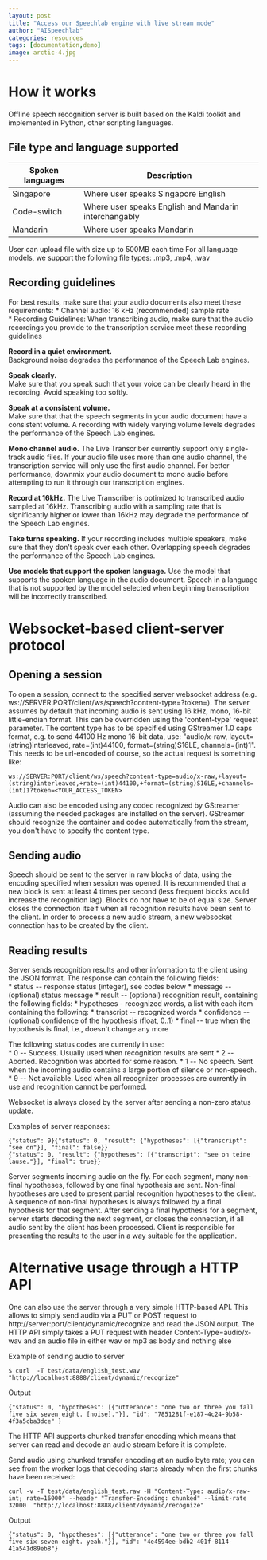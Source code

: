 ```yaml
---
layout: post
title: "Access our Speechlab engine with live stream mode"
author: "AISpeechlab"
categories: resources
tags: [documentation,demo]
image: arctic-4.jpg
---
```


# How it works

Offline speech recognition server is built based on the Kaldi toolkit and implemented in Python, other scripting languages.

## File type and language supported


| Spoken languages      | Description                                           |
| --------------------- | ----------------------------------------------------- |
| Singapore             | Where user speaks Singapore English                   |
| Code-switch           | Where user speaks English and Mandarin interchangably |
| Mandarin              | Where user speaks Mandarin                            |

User can upload file with size up to 500MB each time
For all language models, we support the following file types: .mp3, .mp4, .wav

## Recording guidelines

For best results, make sure that your audio documents also meet these requirements:
    * Channel audio: 16 kHz (recommended) sample rate  
    * Recording Guidelines: When transcribing audio, make sure that the audio recordings you provide to the transcription service meet these recording guidelines


**Record in a quiet environment.**  
Background noise degrades the performance of the Speech Lab engines.

**Speak clearly.**  
Make sure that you speak such that your voice can be clearly heard in the recording. Avoid speaking too softly.

**Speak at a consistent volume.**  
Make sure that that the speech segments in your audio document have a consistent volume. A recording with widely varying volume levels degrades the performance of the Speech Lab engines.

**Mono channel audio.**
The Live Transcriber currently support only single-track audio files. If your audio file uses more than one audio channel, the transcription service will only use the first audio channel. For better performance, downmix your audio document to mono audio before attempting to run it through our transcription engines.

**Record at 16kHz.**
The Live Transcriber is optimized to transcribed audio sampled at 16kHz. Transcribing audio with a sampling rate that is significantly higher or lower than 16kHz may degrade the performance of the Speech Lab engines.

**Take turns speaking.**
If your recording includes multiple speakers, make sure that they don’t speak over each other. Overlapping speech degrades the performance of the Speech Lab engines.


**Use models that support the spoken language.**
Use the model that supports the spoken language in the audio document. Speech in a language that is not supported by the model selected when beginning transcription will be incorrectly transcribed.

# Websocket-based client-server protocol  

## Opening a session  

To open a session, connect to the specified server websocket address (e.g. ws://SERVER:PORT/client/ws/speech?content-type=?token=). The server assumes by default that incoming audio is sent using 16 kHz, mono, 16-bit little-endian format. This can be overridden using the 'content-type' request parameter. The content type has to be specified using GStreamer 1.0 caps format, e.g. to send 44100 Hz mono 16-bit data, use: "audio/x-raw, layout=(string)interleaved, rate=(int)44100, format=(string)S16LE, channels=(int)1". This needs to be url-encoded of course, so the actual request is something like:

```
ws://SERVER:PORT/client/ws/speech?content-type=audio/x-raw,+layout=(string)interleaved,+rate=(int)44100,+format=(string)S16LE,+channels=(int)1?token=<YOUR_ACCESS_TOKEN>
```

Audio can also be encoded using any codec recognized by GStreamer (assuming the needed packages are installed on the server). GStreamer should recognize the container and codec automatically from the stream, you don't have to specify the content type.

## Sending audio
Speech should be sent to the server in raw blocks of data, using the encoding specified when session was opened. It is recommended that a new block is sent at least 4 times per second (less frequent blocks would increase the recognition lag). Blocks do not have to be of equal size. Server closes the connection itself when all recognition results have been sent to the client. In order to process a new audio stream, a new websocket connection has to be created by the client.

## Reading results
Server sends recognition results and other information to the client using the JSON format. The response can contain the following fields:  
    * status -- response status (integer), see codes below
    * message -- (optional) status message
    * result -- (optional) recognition result, containing the following fields:
    * hypotheses - recognized words, a list with each item containing the following:
    * transcript -- recognized words
    * confidence -- (optional) confidence of the hypothesis (float, 0..1)
    * final -- true when the hypothesis is final, i.e., doesn't change any more

The following status codes are currently in use:  
    * 0 -- Success. Usually used when recognition results are sent
    * 2 -- Aborted. Recognition was aborted for some reason.
    * 1 -- No speech. Sent when the incoming audio contains a large portion of silence or non-speech.
    * 9 -- Not available. Used when all recognizer processes are currently in use and recognition cannot be performed.

Websocket is always closed by the server after sending a non-zero status update.

Examples of server responses:  
  ```
  {"status": 9}{"status": 0, "result": {"hypotheses": [{"transcript": "see on"}], "final": false}}  
  {"status": 0, "result": {"hypotheses": [{"transcript": "see on teine lause."}], "final": true}}
  ```
Server segments incoming audio on the fly. For each segment, many non-final hypotheses, followed by one final hypothesis are sent. Non-final hypotheses are used to present partial recognition hypotheses to the client. A sequence of non-final hypotheses is always followed by a final hypothesis for that segment. After sending a final hypothesis for a segment, server starts decoding the next segment, or closes the connection, if all audio sent by the client has been processed. Client is responsible for presenting the results to the user in a way suitable for the application.


# Alternative usage through a HTTP API
One can also use the server through a very simple HTTP-based API. This allows to simply send audio via a PUT or POST request to http://server:port/client/dynamic/recognize and read the JSON output. The HTTP API simply takes a PUT request with header Content-Type=audio/x-wav and an audio file in either wav or mp3 as body and nothing else


Example of sending audio to server  
```
$ curl  -T test/data/english_test.wav  "http://localhost:8888/client/dynamic/recognize"
```

Output
```
{"status": 0, "hypotheses": [{"utterance": "one two or three you fall five six seven eight. [noise]."}], "id": "7851281f-e187-4c24-9b58-4f3a5cba3dce" }
```

The HTTP API supports chunked transfer encoding which means that server can read and decode an audio stream before it is complete.

Send audio using chunked transfer encoding at an audio byte rate; you can see from the worker logs that decoding starts already when the first chunks have been received:
```
curl -v -T test/data/english_test.raw -H "Content-Type: audio/x-raw-int; rate=16000" --header "Transfer-Encoding: chunked" --limit-rate 32000  "http://localhost:8888/client/dynamic/recognize"
```


Output
```
{"status": 0, "hypotheses": [{"utterance": "one two or three you fall five six seven eight. yeah."}], "id": "4e4594ee-bdb2-401f-8114-41a541d89eb8"}

```

#
